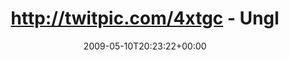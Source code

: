 ---
retweeted: false
source: <a href="http://twitter.com" rel="nofollow">Twitter Web Client</a>
entities:
  hashtags: []
  symbols: []
  user_mentions:
  - name: Sophie Dollinger
    screen_name: Analyze
    indices:
    - '44'
    - '52'
    id_str: '14384558'
    id: '14384558'
  urls: []
display_text_range:
- '0'
- '95'
favorite_count: '0'
id_str: '1757006238'
truncated: false
retweet_count: '0'
id: '1757006238'
created_at: Sun May 10 20:23:22 +0000 2009
favorited: false
full_text: http://twitpic.com/4xtgc - Unglaublich, was [@Analyze](https://twitter.com/Analyze)
  neben dem Studium noch alles schafft... :)
lang: de
tags:
- pesos:twitter
date: '2009-05-10T20:23:22+00:00'
src: https://twitter.com/bascht/status/1757006238
original_url: https://twitter.com/bascht/status/1757006238
type: twitter_tweet
text: http://twitpic.com/4xtgc - Unglaublich, was [@Analyze](https://twitter.com/Analyze)
  neben dem Studium noch alles schafft... :)
title: http://twitpic.com/4xtgc - Ungl

---